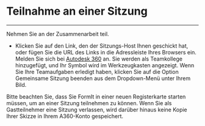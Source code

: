 

# Teilnahme an einer Sitzung

---

Nehmen Sie an der Zusammenarbeit teil.

* Klicken Sie auf den Link, den der Sitzungs-Host Ihnen geschickt hat, oder fügen Sie die URL des Links in die Adressleiste Ihres Browsers ein. Melden Sie sich bei [Autodesk 360](https://360.autodesk.com) an. Sie werden als Teamkollege hinzugefügt, und Ihr Symbol wird im Werkzeugkasten angezeigt. Wenn Sie Ihre Teamaufgaben erledigt haben, klicken Sie auf die Option Gemeinsame Sitzung beenden aus dem Dropdown-Menü unter Ihrem Bild.

Bitte beachten Sie, dass Sie FormIt in einer neuen Registerkarte starten müssen, um an einer Sitzung teilnehmen zu können. Wenn Sie als Gastteilnehmer eine Sitzung verlassen, wird darüber hinaus keine Kopie Ihrer Skizze in Ihrem A360-Konto gespeichert.

